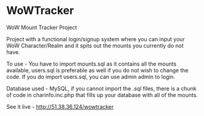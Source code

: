 # WoWTracker
WoW Mount Tracker Project

Project with a functional login/signup system where you can input your WoW Character/Realm and it spits out the mounts you currently do not have.

To use - You have to import mounts.sql as it contains all the mounts available, users.sql is preferable as well if you do not wish to change the code. If you do import users.sql, you can use admin admin to login.

Database used - MySQL, if you cannot import the .sql files, there is a chunk of code in charinfo.inc.php that fills up your database with all of the mounts.

See it live - http://51.38.36.124/wowtracker
